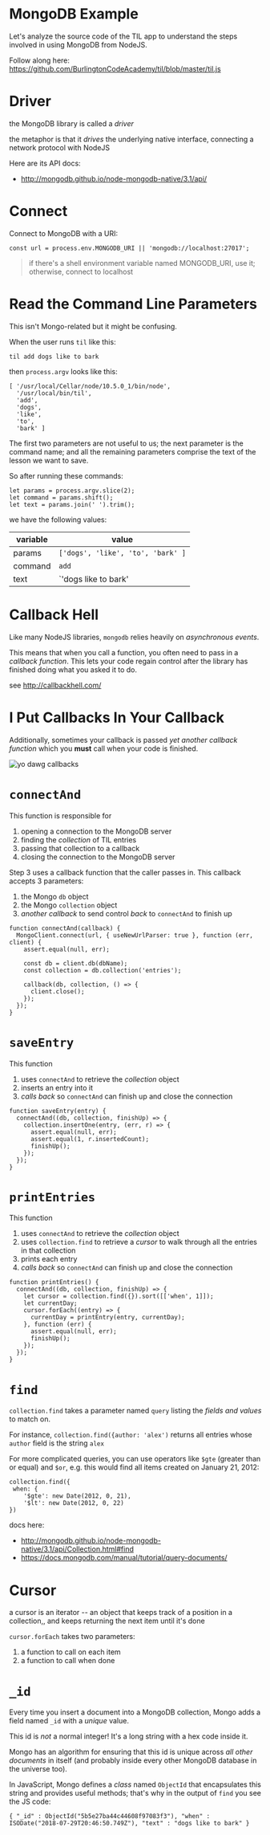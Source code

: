 # MongoDB Example

Let's analyze the source code of the TIL app to understand the steps involved in using MongoDB from NodeJS.

Follow along here: <https://github.com/BurlingtonCodeAcademy/til/blob/master/til.js>

# Driver

the MongoDB library is called a *driver*

the metaphor is that it *drives* the underlying native interface, connecting a network protocol with NodeJS

Here are its API docs: 

* http://mongodb.github.io/node-mongodb-native/3.1/api/

# Connect

Connect to MongoDB with a URI:
  
    const url = process.env.MONGODB_URI || 'mongodb://localhost:27017';

> if there's a shell environment variable named MONGODB_URI, use it; otherwise, connect to localhost

# Read the Command Line Parameters

This isn't Mongo-related but it might be confusing.

When the user runs `til` like this:

    til add dogs like to bark
    
then `process.argv` looks like this:

    [ '/usr/local/Cellar/node/10.5.0_1/bin/node',
      '/usr/local/bin/til',
      'add',
      'dogs',
      'like',
      'to',
      'bark' ]     

The first two parameters are not useful to us; the next parameter is the command name; and all the remaining parameters comprise the text of the lesson we want to save.

So after running these commands:

    let params = process.argv.slice(2);
    let command = params.shift();
    let text = params.join(' ').trim();

we have the following values:

|variable|value|
|---|---|
|params| `['dogs', 'like', 'to', 'bark' ]` |
|command| `add`
|text| `'dogs like to bark'

# Callback Hell

Like many NodeJS libraries, `mongodb` relies heavily on *asynchronous events*.

This means that when you call a function, you often need to pass in a *callback function*. This lets your code regain control after the library has finished doing what you asked it to do.

see <http://callbackhell.com/> 

# I Put Callbacks In Your Callback

Additionally, sometimes your callback is passed  *yet another callback function* which you **must** call when your code is finished.  

![yo dawg callbacks](yo-dawg-callbacks.png)

# `connectAnd`

This function is responsible for 

1. opening a connection to the MongoDB server
2. finding the *collection* of TIL entries
3. passing that collection to a callback
4. closing the connection to the MongoDB server

Step 3 uses a callback function that the caller passes in. This callback accepts 3 parameters:

1. the Mongo `db` object
2. the Mongo `collection` object
3. *another callback* to send control *back* to `connectAnd` to finish up 

```
function connectAnd(callback) {
  MongoClient.connect(url, { useNewUrlParser: true }, function (err, client) {
    assert.equal(null, err);

    const db = client.db(dbName);
    const collection = db.collection('entries');

    callback(db, collection, () => {
      client.close();
    });
  });
}
```

# `saveEntry`

This function 

1. uses `connectAnd` to retrieve the *collection* object
2. inserts an entry into it
3. *calls back* so `connectAnd` can finish up and close the connection

```
function saveEntry(entry) {
  connectAnd((db, collection, finishUp) => {
    collection.insertOne(entry, (err, r) => {
      assert.equal(null, err);
      assert.equal(1, r.insertedCount);
      finishUp();
    });
  });
}
```

# `printEntries`

This function 

1. uses `connectAnd` to retrieve the *collection* object
2. uses `collection.find` to retrieve a *cursor* to walk through all the entries in that collection
3. prints each entry
4. *calls back* so `connectAnd` can finish up and close the connection

```
function printEntries() {
  connectAnd((db, collection, finishUp) => {
    let cursor = collection.find({}).sort([['when', 1]]);
    let currentDay;
    cursor.forEach((entry) => {
      currentDay = printEntry(entry, currentDay);
    }, function (err) {
      assert.equal(null, err);
      finishUp();
    });
  });
}
```

# `find`

`collection.find` takes a parameter named `query` listing the *fields and values* to match on. 

For instance, `collection.find({author: 'alex')` returns all entries whose `author` field is the string `alex`

For more complicated queries, you can use operators like `$gte` (greater than or equal) and `$or`, e.g. this would find all items created on January 21, 2012:

```
collection.find({
 when: {
    '$gte': new Date(2012, 0, 21),
    '$lt': new Date(2012, 0, 22)
})
```

docs here: 
  * <http://mongodb.github.io/node-mongodb-native/3.1/api/Collection.html#find>
  * <https://docs.mongodb.com/manual/tutorial/query-documents/>
  
# Cursor

a cursor is an iterator -- an object that keeps track of a position in a collection,, and keeps returning the next item until it's done

`cursor.forEach` takes two parameters:

1. a function to call on each item
2. a function to call when done

# `_id`

Every time you insert a document into a MongoDB collection, Mongo adds a field named `_id` with a *unique* value.

This id is *not* a normal integer! It's a long string with a hex code inside it. 

Mongo has an algorithm for ensuring that this id is unique across *all other documents* in itself (and probably inside every other MongoDB database in the universe too).

In JavaScript, Mongo defines a *class* named `ObjectId` that encapsulates this string and provides useful methods; that's why in the output of `find` you see the JS code: 

```
{ "_id" : ObjectId("5b5e27ba44c44608f97083f3"), "when" : ISODate("2018-07-29T20:46:50.749Z"), "text" : "dogs like to bark" }
```